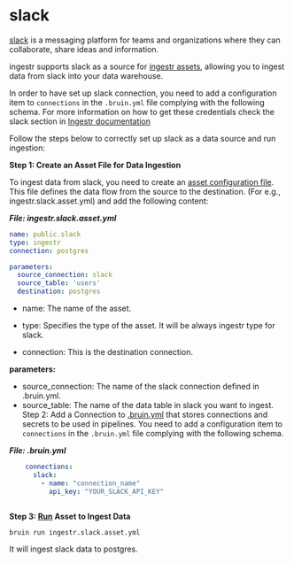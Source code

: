 # slack
[slack](https://slack.com/) is a messaging platform for teams and organizations where they can collaborate, share ideas and information.

ingestr supports slack as a source for [ingestr assets](https://bruin-data.github.io/bruin/assets/ingestr.html), allowing you to ingest data from slack into your data warehouse.

In order to have set up slack connection, you need to add a configuration item to `connections` in the `.bruin.yml` file complying with the following schema. For more information on how to get these credentials check the slack section in [Ingestr documentation](https://bruin-data.github.io/ingestr/getting-started/quickstart.html)

Follow the steps below to correctly set up slack as a data source and run ingestion:

**Step 1: Create an Asset File for Data Ingestion**

To ingest data from slack, you need to create an [asset configuration file](https://bruin-data.github.io/bruin/assets/ingestr.html#template). This file defines the data flow from the source to the destination.
(For e.g., ingestr.slack.asset.yml) and add the following content:

***File: ingestr.slack.asset.yml***
```yaml
name: public.slack
type: ingestr
connection: postgres

parameters:
  source_connection: slack
  source_table: 'users'
  destination: postgres
```

- name: The name of the asset.

- type: Specifies the type of the asset. It will be always ingestr type for slack.

- connection: This is the destination connection.

**parameters:**
- source_connection: The name of the slack connection defined in .bruin.yml.
- source_table: The name of the data table in slack you want to ingest.
  Step 2: Add a Connection to [.bruin.yml](https://bruin-data.github.io/bruin/connections/overview.html) that stores connections and secrets to be used in pipelines.
  You need to add a configuration item to `connections` in the `.bruin.yml` file complying with the following schema.

***File: .bruin.yml***
```yaml
    connections:
      slack:
        - name: "connection_name"
          api_key: "YOUR_SLACK_API_KEY"
          
```
**Step 3: [Run](https://bruin-data.github.io/bruin/commands/run.html) Asset to Ingest Data**
```
bruin run ingestr.slack.asset.yml
```
It will ingest slack data to postgres.